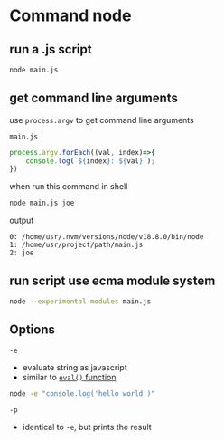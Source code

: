 # Command node

## run a .js script

```bash
node main.js
```

## get command line arguments

use `process.argv` to get command line arguments

`main.js`

```js
process.argv.forEach((val, index)=>{
    console.log(`${index}: ${val}`);
})
```

when run this command in shell

```bash
node main.js joe
```

output

```
0: /home/usr/.nvm/versions/node/v18.8.0/bin/node
1: /home/usr/project/path/main.js
2: joe
```

## run script use ecma module system

```sh
node --experimental-modules main.js
```

## Options

`-e`

- evaluate string as javascript
- similar to [`eval()` function](javascript-built-in-functions.md#eval)

```sh
node -e "console.log('hello world')"
```

`-p`

- identical to `-e`, but prints the result

